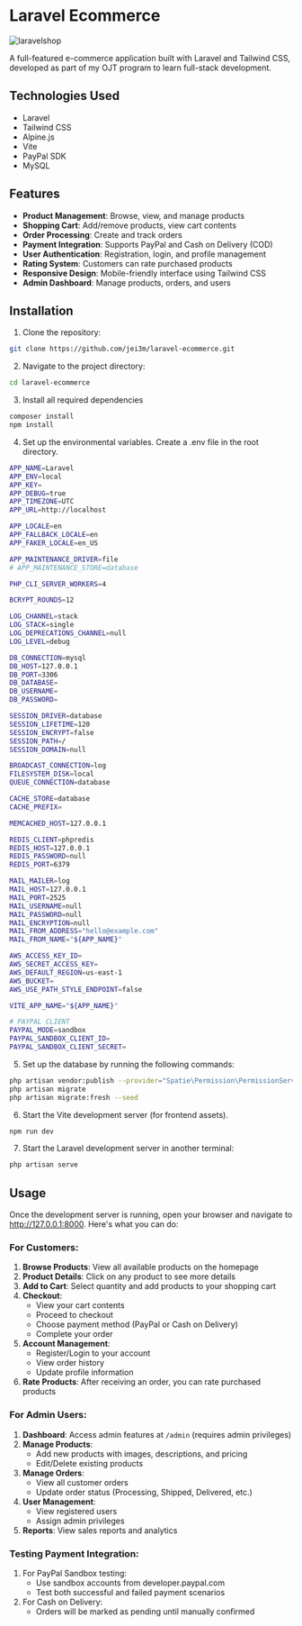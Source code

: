 # Laravel Ecommerce

![laravelshop](https://github.com/user-attachments/assets/a6178a99-ca80-47d3-8f07-a171b5eaba01)

A full-featured e-commerce application built with Laravel and Tailwind CSS, developed as part of my OJT program to learn full-stack development.

## Technologies Used
- Laravel
- Tailwind CSS
- Alpine.js
- Vite
- PayPal SDK
- MySQL

## Features

- **Product Management**: Browse, view, and manage products
- **Shopping Cart**: Add/remove products, view cart contents
- **Order Processing**: Create and track orders
- **Payment Integration**: Supports PayPal and Cash on Delivery (COD)
- **User Authentication**: Registration, login, and profile management
- **Rating System**: Customers can rate purchased products
- **Responsive Design**: Mobile-friendly interface using Tailwind CSS
- **Admin Dashboard**: Manage products, orders, and users

## Installation

1. Clone the repository:
```bash
git clone https://github.com/jei3m/laravel-ecommerce.git
```

2. Navigate to the project directory:
```bash
cd laravel-ecommerce
```

3. Install all required dependencies
```bash
composer install
npm install
```

4. Set up the environmental variables. Create a .env file in the root directory.
```bash
APP_NAME=Laravel
APP_ENV=local
APP_KEY=
APP_DEBUG=true
APP_TIMEZONE=UTC
APP_URL=http://localhost

APP_LOCALE=en
APP_FALLBACK_LOCALE=en
APP_FAKER_LOCALE=en_US

APP_MAINTENANCE_DRIVER=file
# APP_MAINTENANCE_STORE=database

PHP_CLI_SERVER_WORKERS=4

BCRYPT_ROUNDS=12

LOG_CHANNEL=stack
LOG_STACK=single
LOG_DEPRECATIONS_CHANNEL=null
LOG_LEVEL=debug

DB_CONNECTION=mysql
DB_HOST=127.0.0.1
DB_PORT=3306
DB_DATABASE=
DB_USERNAME=
DB_PASSWORD=

SESSION_DRIVER=database
SESSION_LIFETIME=120
SESSION_ENCRYPT=false
SESSION_PATH=/
SESSION_DOMAIN=null

BROADCAST_CONNECTION=log
FILESYSTEM_DISK=local
QUEUE_CONNECTION=database

CACHE_STORE=database
CACHE_PREFIX=

MEMCACHED_HOST=127.0.0.1

REDIS_CLIENT=phpredis
REDIS_HOST=127.0.0.1
REDIS_PASSWORD=null
REDIS_PORT=6379

MAIL_MAILER=log
MAIL_HOST=127.0.0.1
MAIL_PORT=2525
MAIL_USERNAME=null
MAIL_PASSWORD=null
MAIL_ENCRYPTION=null
MAIL_FROM_ADDRESS="hello@example.com"
MAIL_FROM_NAME="${APP_NAME}"

AWS_ACCESS_KEY_ID=
AWS_SECRET_ACCESS_KEY=
AWS_DEFAULT_REGION=us-east-1
AWS_BUCKET=
AWS_USE_PATH_STYLE_ENDPOINT=false

VITE_APP_NAME="${APP_NAME}"

# PAYPAL CLIENT
PAYPAL_MODE=sandbox
PAYPAL_SANDBOX_CLIENT_ID=
PAYPAL_SANDBOX_CLIENT_SECRET=
```

5. Set up the database by running the following commands:
```bash
php artisan vendor:publish --provider="Spatie\Permission\PermissionServiceProvider"
php artisan migrate
php artisan migrate:fresh --seed
```

6. Start the Vite development server (for frontend assets).
```bash
npm run dev
```

7. Start the Laravel development server in another terminal:
```bash
php artisan serve
```

## Usage
Once the development server is running, open your browser and navigate to http://127.0.0.1:8000. Here's what you can do:

### For Customers:
1. **Browse Products**: View all available products on the homepage
2. **Product Details**: Click on any product to see more details
3. **Add to Cart**: Select quantity and add products to your shopping cart
4. **Checkout**: 
   - View your cart contents
   - Proceed to checkout
   - Choose payment method (PayPal or Cash on Delivery)
   - Complete your order
5. **Account Management**:
   - Register/Login to your account
   - View order history
   - Update profile information
6. **Rate Products**: After receiving an order, you can rate purchased products

### For Admin Users:
1. **Dashboard**: Access admin features at `/admin` (requires admin privileges)
2. **Manage Products**:
   - Add new products with images, descriptions, and pricing
   - Edit/Delete existing products
3. **Manage Orders**:
   - View all customer orders
   - Update order status (Processing, Shipped, Delivered, etc.)
4. **User Management**:
   - View registered users
   - Assign admin privileges
5. **Reports**: View sales reports and analytics

### Testing Payment Integration:
1. For PayPal Sandbox testing:
   - Use sandbox accounts from developer.paypal.com
   - Test both successful and failed payment scenarios
2. For Cash on Delivery:
   - Orders will be marked as pending until manually confirmed
